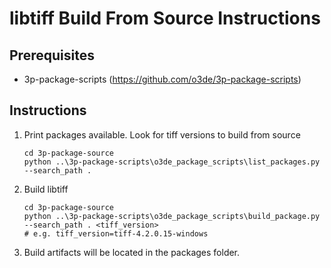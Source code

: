 # libtiff Build From Source Instructions #
## Prerequisites ##
* 3p-package-scripts (https://github.com/o3de/3p-package-scripts)

## Instructions ##
1. Print packages available. Look for tiff versions to build from source
    ```
    cd 3p-package-source
    python ..\3p-package-scripts\o3de_package_scripts\list_packages.py --search_path .
    ```
2. Build libtiff
    ```
    cd 3p-package-source
    python ..\3p-package-scripts\o3de_package_scripts\build_package.py --search_path . <tiff_version>
    # e.g. tiff_version=tiff-4.2.0.15-windows
    ```
    
3. Build artifacts will be located in the packages folder.